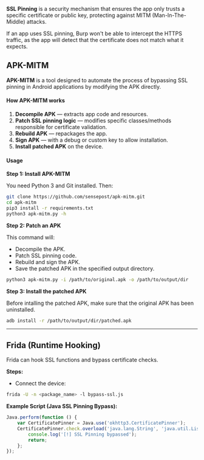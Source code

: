 **SSL Pinning** is a security mechanism that ensures the app only trusts a specific certificate or public key, protecting against MITM (Man-In-The-Middle) attacks.

If an app uses SSL pinning, Burp won't be able to intercept the HTTPS traffic, as the app will detect that the certificate does not match what it expects.

## APK-MITM
**APK-MITM** is a tool designed to automate the process of bypassing SSL pinning in Android applications by modifying the APK directly.

#### How APK-MITM works

1. **Decompile APK** — extracts app code and resources.
2. **Patch SSL pinning logic** — modifies specific classes/methods responsible for certificate validation.
3. **Rebuild APK** — repackages the app.
4. **Sign APK** — with a debug or custom key to allow installation.
5. **Install patched APK** on the device.


#### Usage

**Step 1: Install APK-MITM**

You need Python 3 and Git installed. Then:
```bash
git clone https://github.com/sensepost/apk-mitm.git
cd apk-mitm
pip3 install -r requirements.txt
python3 apk-mitm.py -h
``` 

**Step 2: Patch an APK**

This command will:

- Decompile the APK.
- Patch SSL pinning code.
- Rebuild and sign the APK.
- Save the patched APK in the specified output directory.
```bash
python3 apk-mitm.py -i /path/to/original.apk -o /path/to/output/dir
``` 

**Step 3: Install the patched APK**

Before intalling the patched APK, make sure that the original APK has been uninstalled.
```bash
adb install -r /path/to/output/dir/patched.apk
``` 


---

## Frida (Runtime Hooking)

Frida can hook SSL functions and bypass certificate checks.

**Steps:**

- Connect the device:
```bash
frida -U -n <package_name> -l bypass-ssl.js
```

**Example Script (Java SSL Pinning Bypass):**
```javascript
Java.perform(function () {
    var CertificatePinner = Java.use('okhttp3.CertificatePinner');
    CertificatePinner.check.overload('java.lang.String', 'java.util.List').implementation = function (a, b) {
        console.log('[!] SSL Pinning bypassed');
        return;
    };
});
```

